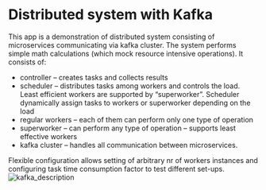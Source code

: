 # Distributed system with Kafka
This app is a demonstration of distributed system consisting of microservices communicating via kafka cluster. The system performs simple math calculations (which mock resource intensive operations). It consists of:

* controller – creates tasks and collects results
* scheduler – distributes tasks among workers and controls the load. Least efficient workers are supported by “superworker”. Scheduler dynamically assign tasks to workers or superworker depending on the load
* regular workers – each of them can perform only one type of operation
* superworker – can perform any type of operation – supports least effective workers
* kafka cluster – handles all communication between microservices.

Flexible configuration allows setting of arbitrary nr of workers instances and configuring task time consumption factor to test different set-ups.
![kafka_description](https://github.com/mpdgr/distributed-computing-kafka/assets/95987591/1e94bedd-68ad-4aa7-990c-a30352afb7ce)
